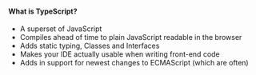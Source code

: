 #### What is TypeScript?

- A superset of JavaScript
- Compiles ahead of time to plain JavaScript readable in the browser
- Adds static typing, Classes and Interfaces
- Makes your IDE actually usable when writing front-end code
- Adds in support for newest changes to ECMAScript (which are often)